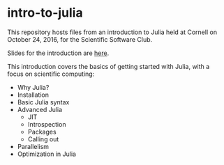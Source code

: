# intro-to-julia

This repository hosts files from an introduction to Julia held at Cornell on October 24, 2016, for the Scientific Software Club.

Slides for the introduction are [here](https://docs.google.com/presentation/d/15OXgIu9auBRfdd2hLtJDSh3mwL2__tP5HfPPb0sluQ8/edit?usp=sharing).

This introduction covers the basics of getting started with Julia, with a focus on scientific computing:

* Why Julia?
* Installation
* Basic Julia syntax
* Advanced Julia
  * JIT
  * Introspection
  * Packages
  * Calling out
* Parallelism
* Optimization in Julia
